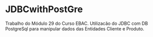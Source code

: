# JDBCwithPostGre
Trabalho do Módulo 29 do Curso EBAC. Utilizacão do JDBC com DB PostgreSql para manipular dados das Entidades Cliente e Produto.
